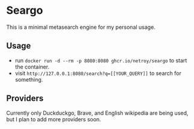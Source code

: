 # Seargo

This is a minimal metasearch engine for my personal usage.

## Usage

- run `docker run -d --rm -p 8080:8080 ghcr.io/netroy/seargo` to start the container.
- visit `http://127.0.0.1:8080/search?q=[[YOUR_QUERY]]` to search for something.

## Providers

Currently only Duckduckgo, Brave, and English wikipedia are being used, but I plan to add more providers soon.
